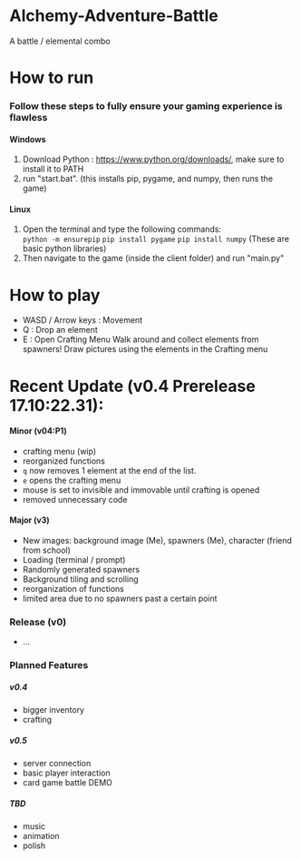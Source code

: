 # Alchemy-Adventure-Battle
A battle / elemental combo

# How to run
### Follow these steps to fully ensure your gaming experience is flawless
#### Windows
1. Download Python : https://www.python.org/downloads/,  make sure to install it to PATH
2. run "start.bat". (this installs pip, pygame, and numpy, then runs the game)
#### Linux
1. Open the terminal and type the following commands:  
   `python -m ensurepip`
   `pip install pygame`
   `pip install numpy`
   (These are basic python libraries)
2. Then navigate to the game (inside the client folder) and run "main.py"

# How to play
- WASD / Arrow keys : Movement
- Q : Drop an element
- E : Open Crafting Menu
Walk around and collect elements from spawners! Draw pictures using the elements in the Crafting menu

# Recent Update (v0.4 Prerelease 17.10:22.31):
#### Minor (v04:P1)
- crafting menu (wip)
- reorganized functions
- `q` now removes 1 element at the end of the list.
- `e` opens the crafting menu
- mouse is set to invisible and immovable until crafting is opened
- removed unnecessary code

#### Major (v3)
- New images: background image (Me), spawners (Me), character (friend from school)
- Loading (terminal / prompt)
- Randomly generated spawners
- Background tiling and scrolling
- reorganization of functions
- limited area due to no spawners past a certain point

### Release (v0)
- ...

### Planned Features
##### v0.4
- bigger inventory
- crafting
##### v0.5
- server connection
- basic player interaction
- card game battle DEMO
##### TBD
- music
- animation
- polish
